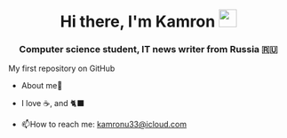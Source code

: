 <img src="https://kamrongroup.com/images/logo-footer.png" alt="">

<h1 align="center">Hi there, I'm Kamron</a> 
<img src="https://github.com/blackcater/blackcater/raw/main/images/Hi.gif" height="32"/></h1>
<h3 align="center">Computer science student, IT news writer from Russia 🇷🇺</h3>

My first repository on GitHub

- About me🤙 

- I love ☕, and 🐈‍⬛ 

- :mailbox:How to reach me: kamronu33@icloud.com
